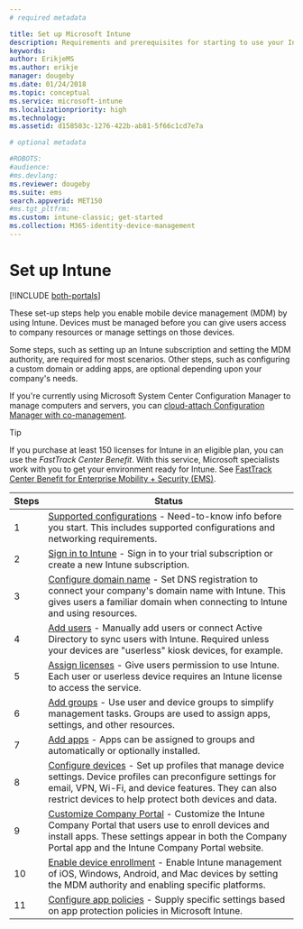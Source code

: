 ```yaml
---
# required metadata

title: Set up Microsoft Intune
description: Requirements and prerequisites for starting to use your Intune subscription
keywords:
author: ErikjeMS
ms.author: erikje
manager: dougeby
ms.date: 01/24/2018
ms.topic: conceptual
ms.service: microsoft-intune
ms.localizationpriority: high
ms.technology:
ms.assetid: d158503c-1276-422b-ab81-5f66c1cd7e7a

# optional metadata

#ROBOTS:
#audience:
#ms.devlang:
ms.reviewer: dougeby
ms.suite: ems
search.appverid: MET150
#ms.tgt_pltfrm:
ms.custom: intune-classic; get-started
ms.collection: M365-identity-device-management
---
```



# Set up Intune

[!INCLUDE [both-portals](./includes/note-for-both-portals.md)]

These set-up steps help you enable mobile device management (MDM) by using Intune. Devices must be managed before you can give users access to company resources or manage settings on those devices.

Some steps, such as setting up an Intune subscription and setting the MDM authority, are required for most scenarios. Other steps, such as configuring a custom domain or adding apps, are optional depending upon your company's needs.

If you're currently using Microsoft System Center Configuration Manager to manage computers and servers, you can [cloud-attach Configuration Manager with co-management](https://docs.microsoft.com/sccm/comanage/overview).

>[!TIP]
>If you purchase at least 150 licenses for Intune in an eligible plan, you can use the *FastTrack Center Benefit*. With this service, Microsoft specialists work with you to get your environment ready for Intune. See [FastTrack Center Benefit for Enterprise Mobility + Security (EMS)](https://docs.microsoft.com/enterprise-mobility-security/Solutions/enterprise-mobility-fasttrack-program).



| Steps |                                                                                                                       Status                                                                                                                       |
|-------|----------------------------------------------------------------------------------------------------------------------------------------------------------------------------------------------------------------------------------------------------|
|   1   |                                        [Supported configurations](supported-devices-browsers.md) - Need-to-know info before you start. This includes supported configurations and networking requirements.                                         |
|   2   |                                                                 [Sign in to Intune](account-sign-up.md) - Sign in to your trial subscription or create a new Intune subscription.                                                                  |
|   3   |                [Configure domain name](custom-domain-name-configure.md) - Set DNS registration to connect your company's domain name with Intune. This gives users a familiar domain when connecting to Intune and using resources.                |
|   4   |                                   [Add users](users-add.md) - Manually add users or connect Active Directory to sync users with Intune. Required unless your devices are "userless" kiosk devices, for example.                                    |
|   5   |                                            [Assign licenses](licenses-assign.md) - Give users permission to use Intune. Each user or userless device requires an Intune license to access the service.                                             |
|   6   |                                               [Add groups](groups-add.md) - Use user and device groups to simplify management tasks. Groups are used to assign apps, settings, and other resources.                                                |
|   7   |                                                                        [Add apps](apps-add.md) - Apps can be assigned to groups and automatically or optionally installed.                                                                         |
|   8   | [Configure devices](device-profiles.md) - Set up profiles that manage device settings. Device profiles can preconfigure settings for email, VPN, Wi-Fi, and device features. They can also restrict devices to help protect both devices and data. |
|   9   |       [Customize Company Portal](company-portal-app.md) - Customize the Intune Company Portal that users use to enroll devices and install apps. These settings appear in both the Company Portal app and the Intune Company Portal website.       |
|  10   |                                [Enable device enrollment](mdm-authority-set.md) - Enable Intune management of iOS, Windows, Android, and Mac devices by setting the MDM authority and enabling specific platforms.                                 |
|  11   |                                                        [Configure app policies](app-protection-policy.md) - Supply specific settings based on app protection policies in Microsoft Intune.                                                         |

